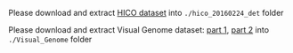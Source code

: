 Please download and extract [HICO dataset](https://drive.google.com/open?id=1QZcJmGVlF9f4h-XLWe9Gkmnmj2z1gSnk) into `./hico_20160224_det` folder

Please download and extract Visual Genome dataset: [part 1](https://cs.stanford.edu/people/rak248/VG_100K_2/images.zip), [part 2](https://cs.stanford.edu/people/rak248/VG_100K_2/images2.zip) into `./Visual_Genome` folder
